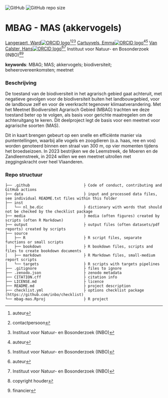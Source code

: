 <!-- badges: start -->
![GitHub](https://img.shields.io/github/license/inbo/mbag-mas)
![GitHub repo size](https://img.shields.io/github/repo-size/inbo/mbag-mas)
<!-- badges: end -->

# MBAG - MAS (akkervogels)

[Langeraert, Ward![ORCID logo](https://info.orcid.org/wp-content/uploads/2019/11/orcid_16x16.png)](https://orcid.org/0000-0002-5900-8109)[^aut][^cre][^inbo.be]
[Cartuyvels, Emma![ORCID logo](https://info.orcid.org/wp-content/uploads/2019/11/orcid_16x16.png)](https://orcid.org/0000-0001-7856-6360)[^aut][^inbo.be]
[Van Calster, Hans![ORCID logo](https://info.orcid.org/wp-content/uploads/2019/11/orcid_16x16.png)](https://orcid.org/0000-0001-8595-8426)[^aut][^inbo.be]
Instituut voor Natuur- en Bosonderzoek (INBO)[^cph][^fnd]

[^cph]: copyright houder
[^fnd]: financier
[^aut]: auteur
[^cre]: contactpersoon
[^inbo.be]: Instituut voor Natuur- en Bosonderzoek (INBO)

**keywords**: MBAG; MAS; akkervogels; biodiversiteit; beheerovereenkomsten; meetnet

<!-- community: inbo -->

### Beschrijving

<!-- description: start -->
De toestand van de biodiversiteit in het agrarisch gebied gaat achteruit, met negatieve gevolgen voor de biodiversiteit buiten het landbouwgebied, voor de landbouw zelf en voor de veerkracht tegenover klimaatverandering. Met het Meetnet Biodiversiteit Agrarisch Gebied (MBAG) trachten we deze toestand beter op te volgen, als basis voor gerichte maatregelen om de achteruitgang te keren. Dit deelproject legt de basis voor een meetnet voor agrarische soorten (MAS).

Dit in kaart brengen gebeurt op een snelle en efficiënte manier via puntentellingen, waarbij alle vogels en zoogdieren (o.a. haas, ree en vos) worden genoteerd binnen een straal van 300 m, op vier momenten tijdens het broedseizoen. In 2023 bestrijken we de Leemstreek, de Moeren en de Zandleemstreek, in 2024 willen we een meetnet uitrollen met zeggingskracht over heel Vlaanderen.
<!-- description: end -->

### Repo structuur

```
├── .github                        ├ Code of conduct, contributing and GitHub actions
├── data                           ├ input and processed data files, see individual README.txt files within this folder
├── inst
│   └── nl_be.dic                  ├ dictionary with words that should not be checked by the checklist package
├── media                          ├ media (often figures) created by scripts (often R Markdown)
├── output                         ├ output files (often datasets/pdf reports) created by scripts
├── source
│   ├── R                          ├ R script files, separate functions or small scripts
│   ├── bookdown                   ├ R bookdown files, scripts and files to create bookdown documents
│   ├── markdown                   ├ R Markdown files, small-medium report scripts
│   └── targets                    ├ R scripts with targets pipelines
├── .gitignore                     ├ files to ignore
├── .zenodo.json                   ├ zenodo metadata
├── CITATION.cff                   ├ citation info
├── LICENSE.md                     ├ licence
├── README.md                      ├ project description
├── checklist.yml                  ├ options checklist package (https://github.com/inbo/checklist)
└── mbag-mas.Rproj                 ├ R project
```
